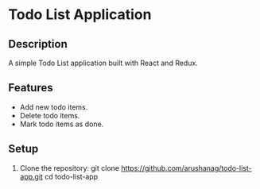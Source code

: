 # Todo List Application

## Description
A simple Todo List application built with React and Redux.

## Features
- Add new todo items.
- Delete todo items.
- Mark todo items as done.

## Setup

1. Clone the repository:
   git clone https://github.com/arushanag/todo-list-app.git
   cd todo-list-app
